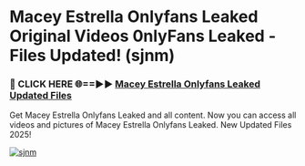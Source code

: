 # Macey Estrella Onlyfans Leaked Original Videos 0nlyFans Leaked - Files Updated! (sjnm)

<h3>🔴 CLICK HERE 🌐==►► <a href="https://tinyurl.com/x26r9saj" rel="nofollow">Macey Estrella Onlyfans Leaked Updated Files</a></h3>

Get Macey Estrella Onlyfans Leaked and all content. Now you can access all videos and pictures of Macey Estrella Onlyfans Leaked. New Updated Files 2025!

[![sjnm](https://i.imgur.com/LkgZPqh.gif)](https://tinyurl.com/x26r9saj)
